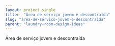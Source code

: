 ```yaml
---
layout: project_single
title:  "Área de serviço jovem e descontraída"
slug: "area-de-servico-jovem-e-descontraida"
parent: "laundry-room-design-ideas"
---
```

Área de serviço jovem e descontraída